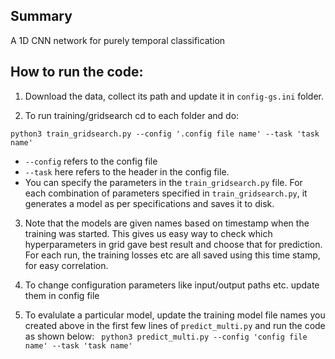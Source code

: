 ## Summary
A 1D CNN network for purely temporal classification

## How to run the code:

1. Download the data, collect its path and update it in ```config-gs.ini``` folder.

2. To run training/gridsearch cd to each folder and do:
 
 ```python3 train_gridsearch.py --config '.config file name' --task 'task name'```


* ```--config``` refers to the config file
* ```--task``` here refers to the header in the config file. 
* You can specify the parameters in the ```train_gridsearch.py``` file. For each combination of parameters specified in ```train_gridsearch.py```, it generates a model as per specifications and saves it to disk.

3. Note that the models are given names based on timestamp when the training was started. This gives us easy way to check which hyperparameters in grid gave best result and choose that for prediction. For each run, the training losses etc are all saved using this time stamp, for easy correlation. 

4. To change configuration parameters like input/output paths etc. update them in config file

5. To evalulate a particular model, update the training model file names you created above in the first few lines of ```predict_multi.py``` and run the code as shown below: 
 ``` python3 predict_multi.py --config 'config file name' --task 'task name'```
